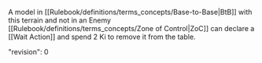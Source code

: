 A model in [[Rulebook/definitions/terms_concepts/Base-to-Base|BtB]] with this terrain and not in an Enemy [[Rulebook/definitions/terms_concepts/Zone of Control|ZoC]] can declare a [[Wait Action]] and spend 2 Ki to remove it from the table.

"revision": 0